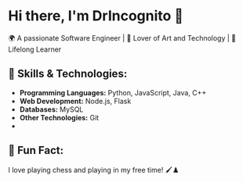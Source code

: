 # Hi there, I'm DrIncognito 👋

🌍 A passionate Software Engineer | 🎨 Lover of Art and Technology | 🌱 Lifelong Learner

## 🚀 Skills & Technologies:
- **Programming Languages:** Python, JavaScript, Java, C++
- **Web Development:** Node.js, Flask
- **Databases:** MySQL
- **Other Technologies:** Git
- 
## 🌈 Fun Fact:
I love playing chess and playing in my free time! 🖌️♟️
